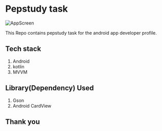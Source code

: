 # Pepstudy task
![AppScreen](https://user-images.githubusercontent.com/43094705/115532647-a110a380-a2b3-11eb-88c8-6715a79296f3.jpeg)

This Repo contains pepstudy task for the android app developer profile.

## Tech stack
1. Android
2. kotlin
3. MVVM

## Library(Dependency) Used
1. Gson
2. Android CardView

## Thank you
